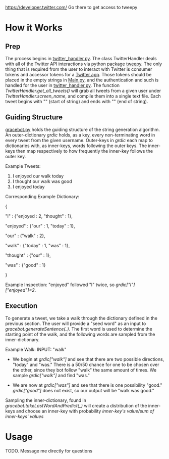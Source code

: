 https://developer.twitter.com/
Go there to get access to tweepy

# How it Works
## Prep
The process begins in [twitter_handler.py](https://github.com/cstein1/twitter-bot-Markov-Chain/blob/master/twitter_handler.py).
The class TwitterHandler deals with all of the Twitter API interactions via python package [tweepy](https://github.com/tweepy/tweepy).
The only thing that is required from the user to interact with Twitter is consumer tokens and accessor tokens for a [Twitter app](https://developer.twitter.com/). Those tokens should be placed in the empty strings in [Main.py](https://github.com/cstein1/twitter-bot-Markov-Chain/blob/master/Main.py), and the authentication and such is handled for the user in [twitter_handler.py](https://github.com/cstein1/twitter-bot-Markov-Chain/blob/master/twitter_handler.py).
The function *TwitterHandler.get_all_tweets()* will grab all tweets from a given user under *TwitterHandler.screen_name*, and compile them into a single text file. Each tweet begins with "<SOS>" (start of string) and ends with "<EOS>" (end of string).
  
## Guiding Structure
[gracebot.py](https://github.com/cstein1/twitter-bot-Markov-Chain/blob/master/gracebot.py) holds the guiding structure of the string generation algorithm.
An outer-dictionary *grdic* holds, as a key, every non-terminating word in every tweet from the given username.
Outer-keys in *grdic* each map to dictionaries with, as inner-keys, words following the outer keys.
The inner-keys then map respectively to how frequently the inner-key follows the outer key.

Example Tweets:
 1) I enjoyed our walk today
 2) I thought our walk was good
 3) I enjoyed today
 
Corresponding Example Dictionary:

{

 "I" : {"enjoyed : 2, "thought" : 1},

 "enjoyed" : {"our" : 1, "today" : 1},

 "our" : {"walk" : 2},

 "walk" : {"today" : 1, "was" : 1},

 "thought" : {"our" : 1},

 "was" : {"good" : 1}
 
 }
 
 Example Inspection:
 "enjoyed" followed "I" twice, so *grdic["I"]["enjoyed"]=2*.

## Execution
To generate a tweet, we take a walk through the dictionary defined in the previous section.
The user will provide a "seed word" as an input to *gracebot.generateSentence(_)*.
The first word is used to determine the starting point of the walk, and the following words are sampled from the inner-dictionary.

Example Walk: INPUT: "walk"

 - We begin at *grdic["walk"]* and see that there are two possible directions, "today" and "was."
There is a 50/50 chance for one to be chosen over the other, since they bot follow "walk" the same amount of times.
We sample *grdic["walk"]* and find "was."

 - We are now at *grdic["was"]* and see that there is one possibility "good."
*grdic["good"]* does not exist, so our output will be "walk was good."

Sampling the inner-dictionary, found in *gracebot.takeLastWordAndPredict(_)* will create a distribution of the inner-keys and choose an inner-key with probability *inner-key's value/sum of inner-keys' values*

# Usage
TODO. Message me directly for questions
